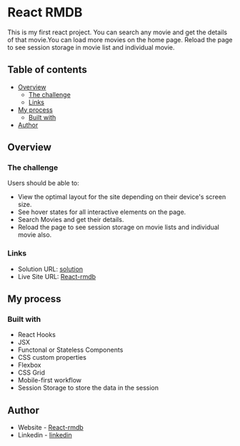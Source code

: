 # React RMDB

This is my first react project. You can search any movie and get the details of that movie.You can load more movies on the home page. Reload the page to see session storage in movie list and individual movie.

## Table of contents

- [Overview](#overview)
  - [The challenge](#the-challenge)
  - [Links](#links)
- [My process](#my-process)
  - [Built with](#built-with)
- [Author](#author)


## Overview

### The challenge

Users should be able to:

- View the optimal layout for the site depending on their device's screen size.
- See hover states for all interactive elements on the page.
- Search Movies and get their details.
- Reload the page to see session storage on movie lists and individual movie also.

### Links

- Solution URL: [solution](https://github.com/Japjotsingh02/React-Movie)
- Live Site URL: [React-rmdb](https://react-movie-rmdb.netlify.app/)

## My process

### Built with

- React Hooks
- JSX
- Functonal or Stateless Components
- CSS custom properties
- Flexbox
- CSS Grid
- Mobile-first workflow
- Session Storage to store the data in the session 

## Author

- Website - [React-rmdb](https://react-movie-rmdb.netlify.app/)
- Linkedin - [linkedin](https://www.linkedin.com/in/japjot-singh-9a7b541a8/)
